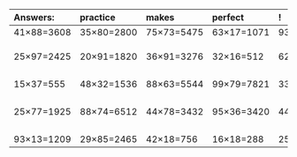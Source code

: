 | Answers: | practice | makes | perfect | ! |
| :--- | :--- | :--- | :--- | :--- |
| 41×88=3608 | 35×80=2800 | 75×73=5475 | 63×17=1071 | 93×99=9207 | 
|   |   |   |   |   | 
|   |   |   |   |   | 
|   |   |   |   |   | 
| 25×97=2425 | 20×91=1820 | 36×91=3276 | 32×16=512 | 62×23=1426 | 
|   |   |   |   |   | 
|   |   |   |   |   | 
|   |   |   |   |   | 
|   |   |   |   |   | 
| 15×37=555 | 48×32=1536 | 88×63=5544 | 99×79=7821 | 33×92=3036 | 
|   |   |   |   |   | 
|   |   |   |   |   | 
|   |   |   |   |   | 
|   |   |   |   |   | 
| 25×77=1925 | 88×74=6512 | 44×78=3432 | 95×36=3420 | 44×13=572 | 
|   |   |   |   |   | 
|   |   |   |   |   | 
|   |   |   |   |   | 
|   |   |   |   |   | 
| 93×13=1209 | 29×85=2465 | 42×18=756 | 16×18=288 | 25×35=875 | 
